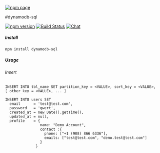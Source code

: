 [![npm page](https://nodei.co/npm/dynamodb-sql.png?downloads=true&downloadRank=true&stars=true)](https://www.npmjs.com/package/dynamodb-sql)

#dynamodb-sql



[![npm version](https://badge.fury.io/js/dynamodb-sql.svg)](https://badge.fury.io/js/dynamodb-sql)
[![Build Status](https://travis-ci.org/databank/dynamodb-sql.svg?branch=master)](https://travis-ci.org/databank/dynamodb-sql)
[![Chat ](https://badges.gitter.im/databank/dynamodb-sql.png)](https://gitter.im/databank/dynamodb-sql)

##### Install

```
npm install dynamodb-sql
```

##### Usage

###### Insert

```
INSERT INTO tbl_name SET partition_key = <VALUE>, sort_key = <VALUE>, [ other_key = <VALUE>, ... ]
```
```
INSERT INTO users SET
  email      = 'test@test.com',
  password   = 'qwert',
  created_at = new Date().getTime(),
  updated_at = null,
  profile    = { 
                name: "Demo Account", 
                contact :{ 
                  phone: ["+1 (908) 866 6336"], 
                  emails: ["test@test.com", "demo.test@test.com"] 
                }
              }
```
